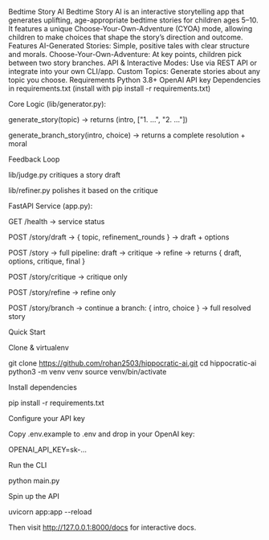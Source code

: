 Bedtime Story AI
Bedtime Story AI is an interactive storytelling app that generates uplifting, age-appropriate bedtime stories for children ages 5–10. It features a unique Choose-Your-Own-Adventure (CYOA) mode, allowing children to make choices that shape the story’s direction and outcome.
Features
AI-Generated Stories: Simple, positive tales with clear structure and morals.
Choose-Your-Own-Adventure: At key points, children pick between two story branches.
API & Interactive Modes: Use via REST API or integrate into your own CLI/app.
Custom Topics: Generate stories about any topic you choose.
Requirements
Python 3.8+
OpenAI API key
Dependencies in requirements.txt (install with pip install -r requirements.txt)


Core Logic (lib/generator.py):

generate_story(topic) → returns (intro, ["1. …", "2. …"])

generate_branch_story(intro, choice) → returns a complete resolution + moral

Feedback Loop

lib/judge.py critiques a story draft

lib/refiner.py polishes it based on the critique

FastAPI Service (app.py):

GET /health → service status

POST /story/draft → { topic, refinement_rounds } → draft + options

POST /story → full pipeline: draft → critique → refine → returns { draft, options, critique, final }

POST /story/critique → critique only

POST /story/refine → refine only

POST /story/branch → continue a branch: { intro, choice } → full resolved story

Quick Start

Clone & virtualenv

git clone https://github.com/rohan2503/hippocratic-ai.git
cd hippocratic-ai
python3 -m venv venv
source venv/bin/activate

Install dependencies

pip install -r requirements.txt

Configure your API key

Copy .env.example to .env and drop in your OpenAI key:

OPENAI_API_KEY=sk-...

Run the CLI

python main.py

Spin up the API

uvicorn app:app --reload

Then visit http://127.0.0.1:8000/docs for interactive docs.

